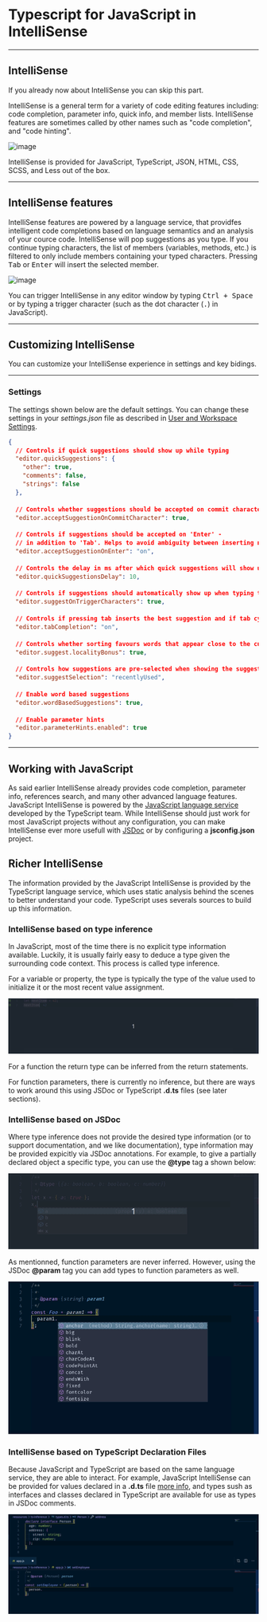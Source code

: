 # Typescript for JavaScript in IntelliSense

---

## IntelliSense

If you already now about IntelliSense you can skip this part.

IntelliSense is a general term for a variety of code editing features including: code completion, parameter info, quick info, and member lists.
IntelliSense features are sometimes called by other names such as "code completion", and "code hinting".

![image](https://code.visualstudio.com/assets/docs/editor/intellisense/intellisense.gif)

IntelliSense is provided for JavaScript, TypeScript, JSON, HTML, CSS, SCSS, and Less out of the box.

---

## IntelliSense features

IntelliSense features are powered by a language service, that providfes intelligent code completions based on language semantics
and an analysis of your cource code. IntelliSense will pop suggestions as you type. If you continue typing characters, the list of members (variables, methods, etc.)
is filtered to only include members containing your typed characters. Pressing <kbd>Tab</kbd> or <kbd>Enter</kbd> will insert the selected member.

![image](https://code.visualstudio.com/assets/docs/editor/intellisense/intellisense_packagejson.gif)

You can trigger IntelliSense in any editor window by typing <kbd>Ctrl + Space</kbd> or by typing a trigger character
(such as the dot character (<kbd>.</kbd>) in JavaScript).

---

## Customizing IntelliSense

You can customize your IntelliSense experience in settings and key bidings.

---

### Settings

The settings shown below are the default settings. You can change these settings in your _settings.json_ file as described in
[User and Workspace Settings](https://code.visualstudio.com/docs/getstarted/settings).

```json
{
  // Controls if quick suggestions should show up while typing
  "editor.quickSuggestions": {
    "other": true,
    "comments": false,
    "strings": false
  },

  // Controls whether suggestions should be accepted on commit characters. For example, in JavaScript, the semi-colon (`;`) can be a commit character that accepts a suggestion and types that character.
  "editor.acceptSuggestionOnCommitCharacter": true,

  // Controls if suggestions should be accepted on 'Enter' -
  // in addition to 'Tab'. Helps to avoid ambiguity between inserting new lines or accepting suggestions. The value 'smart' means only accept a suggestion with Enter when it makes a textual change
  "editor.acceptSuggestionOnEnter": "on",

  // Controls the delay in ms after which quick suggestions will show up.
  "editor.quickSuggestionsDelay": 10,

  // Controls if suggestions should automatically show up when typing trigger characters
  "editor.suggestOnTriggerCharacters": true,

  // Controls if pressing tab inserts the best suggestion and if tab cycles through other suggestions
  "editor.tabCompletion": "on",

  // Controls whether sorting favours words that appear close to the cursor
  "editor.suggest.localityBonus": true,

  // Controls how suggestions are pre-selected when showing the suggest list
  "editor.suggestSelection": "recentlyUsed",

  // Enable word based suggestions
  "editor.wordBasedSuggestions": true,

  // Enable parameter hints
  "editor.parameterHints.enabled": true
}
```

---

## Working with JavaScript

As said earlier IntelliSense already provides code completion, parameter info, references search, and many other advanced language features. JavaScript IntelliSense is powered by the [JavaScript language service](https://github.com/Microsoft/TypeScript/wiki/JavaScript-Language-Service-in-Visual-Studio) developed by the TypeScript team. While IntelliSense should just work for most JavaScript projects without any configuration, you can make IntelliSense ever more usefull with [JSDoc](https://code.visualstudio.com/docs/languages/javascript#_jsdoc-support) or by configuring a **jsconfig.json** project.

## Richer IntelliSense

The information provided by the JavaScript IntelliSense is provided by the TypeScript language service, which uses static analysis behind the scenes to better understand your code. TypeScript uses severals sources to build up this information.

### IntelliSense based on type inference

In JavaScript, most of the time there is no explicit type information available. Luckily, it is usually fairly easy to deduce a type given the surrounding code context. This process is called type inference.

For a variable or property, the type is typically the type of the value used to initialize it or the most recent value assignment.

![image](https://github.com/belzeme/presentations/raw/master/typescript-javascript-intellisense/ressources/type-inference.gif)

For a function the return type can be inferred from the return statements.

For function parameters, there is currently no inference, but there are ways to work around this using JSDoc or TypeScript **.d.ts** files (see later sections).

### IntelliSense based on JSDoc

Where type inference does not provide the desired type information (or to support documentation, and we like documentation), type information may be provided expicitly via JSDoc annotations. For example, to give a partially declared object a specific type, you can use the **@type** tag a shown below:

![image](https://github.com/belzeme/presentations/raw/master/typescript-javascript-intellisense/ressources/jsdoc-inference.gif)

As mentionned, function parameters are never inferred. However, using the JSDoc **@param** tag you can add types to function parameters as well.

![image](https://github.com/belzeme/presentations/raw/master/typescript-javascript-intellisense/ressources/jsdoc-inference-function.gif)

### IntelliSense based on TypeScript Declaration Files

Because JavaScript and TypeScript are based on the same language service, they are able to interact. For example, JavaScript IntelliSense can be provided for values declared in a **.d.ts** file [more info](https://github.com/Microsoft/TypeScript-Handbook/blob/master/pages/declaration%20files/Introduction.md), and types sush as interfaces and classes declared in TypeScript are available for use as types in JSDoc comments.

![image](https://github.com/belzeme/presentations/raw/master/typescript-javascript-intellisense/ressources/ts-inference.gif)
